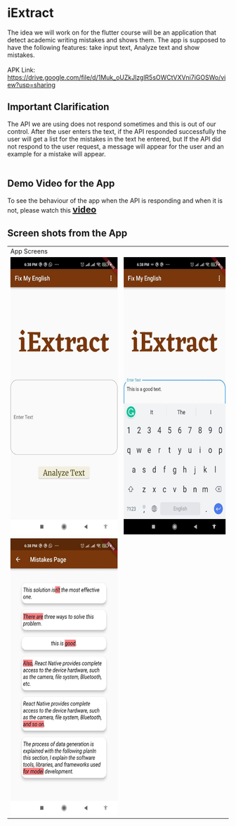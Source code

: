 # iExtract

The idea we will work on for the flutter course will be an application that detect academic writing mistakes and shows them.
The app is supposed to have the following features: take input text, Analyze text and show mistakes.
<br> <br>
APK Link: https://drive.google.com/file/d/1Muk_oUZkJlzglR5sOWCtVXVni7iGOSWo/view?usp=sharing

## Important Clarification
The API we are using does not respond sometimes and this is out of our control. After the user enters the text, if the API responded successfully the user will get a list for the mistakes in the text he entered, but If the API did not respond to the user request, a message will appear for the user and an example for a mistake will appear.<br><br>


## Demo Video for the App
To see the behaviour of the app when the API is responding and when it is not, please watch this <a href="https://drive.google.com/file/d/1ZG5qzWwdV4mJ8syChYHtvy6IpPOgC0cT/view?usp=sharing" style="font-weight: bold; font-size:20px;">video</a> <br>

## Screen shots from the App

<table>
  <tr>
    <td>App Screens</td>
  </tr>
  <tr>
    <td><img src="/screenshots/photo5872711403654199572.jpg" width=300 height=630></td>
    <td><img src="/screenshots/photo5872711403654199570.jpg" width=300 height=630></td>
  </tr>
  <tr>
    <td><img src="/screenshots/photo5872711403654199569.jpg" width=300 height=630></td>
  </tr>
 </table>
